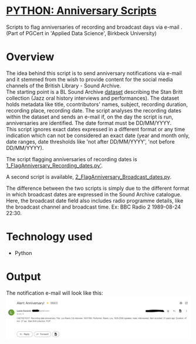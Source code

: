 # [PYTHON: Anniversary Scripts](https://github.com/lcavorsi/Python__Anniversary_Scripts)
Scripts to flag anniversaries of recording and broadcast days via e-mail . <br>
(Part of PGCert in 'Applied Data Science', Birkbeck University)


# Overview
The idea behind this script is to send anniversary notifications via e-mail and it stemmed from the wish to provide content for the social media channels of the British Library - Sound Archive. <br>
The starting point is a BL Sound Archive [dataset](https://github.com/lcavorsi/Python__Anniversary_Scripts/blob/main/C1645_StanBritt_Collection.csv) describing the Stan Britt collection (Jazz oral history interviews and performances). The dataset holds metadata like title, ccontributors' names, subject, recording duration, recording place, recording date. The script analyses the recording dates within the dataset and sends an e-mail if, on the day the script is run, anniversaries are identified.
The date format must be DD/MM/YYYY. <br> 
This script ignores exact dates expressed in a different format or any time indication which can not be considered an exact date (year and month only, date ranges, date thresholds like 'not after DD/MM/YYYY', 'not before DD/MM/YYYY).

The script flagging anniversaries of recording dates is [1_FlagAnniversary_Recording_dates.py'](https://github.com/lcavorsi/Python__Anniversary_Scripts/blob/main/1_FlagAnniversary_Recording_dates.py).

A second script is available, [2_FlagAnniversary_Broadcast_dates.py](https://github.com/lcavorsi/Python__Anniversary_Scripts/blob/main/2_FlagAnniversary_Broadcast_dates.py). 

The difference between the two scripts is simply due to the different format in which broadcast dates are expressed in the Sound Archive catalogue. Here, the broadcast date field also includes radio programme details, like the broadcast channel and broadcast time. Ex: BBC Radio 2 1989-08-24 22:30.
 

# Technology used
 - Python 

# Output

The notification e-mail will look like this:
![](Anniversary_email_screengrab.JPG)
